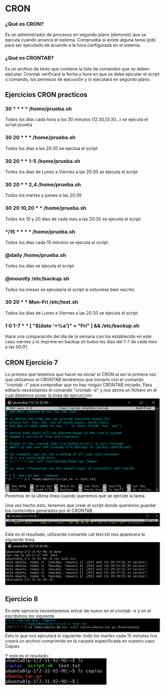# CRON

### ¿Qué es CRON?
Es un administrador de procesos en segundo plano (demonio) que se ejecuta
cuando arranca el sistema. Comprueba si existe alguna tarea (job) para ser
ejecutado de acuerdo a la hora configurada en el sistema.  

### ¿Qué es CRONTAB?
Es un archivo de texto que contiene la lista de comandos que se deben ejecutar.
Crontab verificará la fecha y hora en que se debe ejecutar el script o comando,
los permisos de ejecución y lo ejecutará en segundo plano.  


## Ejercicios CRON practicos

###  30 * * * * /home/prueba.sh
Todos los días cada hora a los 30 minutos (12:30,13:30...) se ejecuta el script prueba
### 30 20 * * * /home/prueba.sh
Todos los días a las 20:30 se ejectua el script
### 30 20 * * 1-5 /home/prueba.sh
Todos los dias de Lunes a Viernes a las 20:30 se ejecuta el script
### 30 20 * * 2,4 /home/prueba.sh
Todos los martes y jueves a las 20:30 
### 30 20 10,20 * * /home/prueba.sh
Todos los 10 y 20 días de cada mes a las 20:30 se ejecuta el script.
### */15 * * * * /home/prueba.sh
Todos los días cada 15 minutos se ejecuta el script.
### @daily /home/prueba.sh
Todos los días se ejecuta el script.
### @mountly /etc/backup.sh 
Todos los meses se ejecutaria el script si estuviese bien escrito.
### 30 20 * * Mon-Fri /etc/test.sh
Todos los días de Lunes a Viernes a las 20:30 se ejecuta el script.
### 1 0 1-7 * * [ "$(date '+%a')" = "Fri" ] && /etc/backup.sh
Hace una comparación del dia de la semana con los establecido en este caso viernes y lo imprime en backup.sh todos los días del 1-7 de cada mes a las 00:01.  
## CRON Ejercicio 7

Lo primero que tenemos que hacer es iniciar el CRON al ser la primera vez que utilizamos el CRONTAB tendremos que iniciarlo con el comando "crontab -l" para comprobar que no hay ningún CRONTAB iniciado. Para editarlo necesitamos el comando "crontab -e" y nos abrira un fichero en el cual debemos poner la linea de ejecucción.   
![Primera Captura](https://raw.githubusercontent.com/Gaizkaja/dweb_AWS/main/Crontab_1.PNG)
Ponemos en la ultima linea cuando queremos que se ejecute la tarea.

Una vez hecho esto, tenemos que crear el script donde queremos guardar los contenidos generados por el CRONTAB.  
![Segund Captura](https://raw.githubusercontent.com/Gaizkaja/dweb_AWS/main/crontab_2.PNG)

Este es el resultado, utilizando comando cat text.txt nos aparecera la siguiente linea.
![Tercera Captura](https://raw.githubusercontent.com/Gaizkaja/dweb_AWS/main/crontab_3.PNG)

## Ejercicio 8

En este ejercicio necesitaremos entrar de nuevo en el crontab -e y en el escribimos los siguiente.
![Cuarta Captura](https://raw.githubusercontent.com/Gaizkaja/dweb_AWS/main/crontab_4.PNG)
Esto lo que nos ejecutará lo siguiente: todo los martes cada 15 minutos nos creará un archivo comprimido en la carpeta especificada en nuestro caso Copias.

Y este es el resutado:  
![Quinta Captura](https://raw.githubusercontent.com/Gaizkaja/dweb_AWS/main/crontab_5.PNG)

